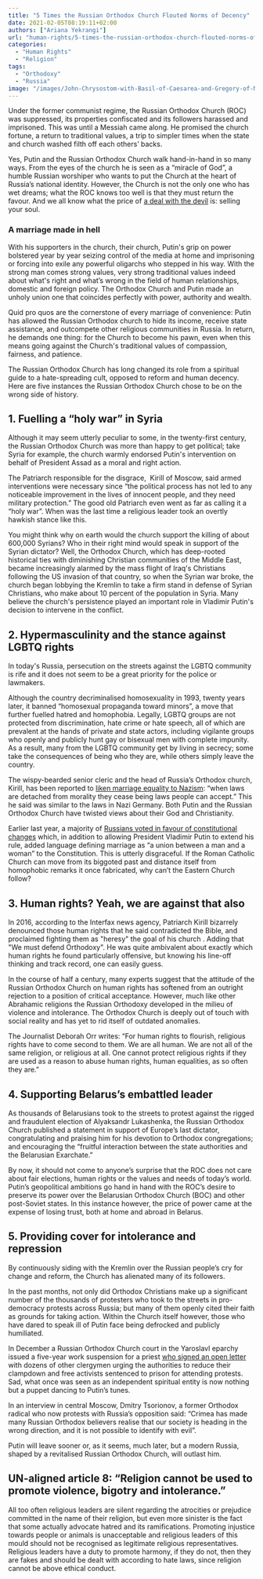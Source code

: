 ```yaml
---
title: "5 Times the Russian Orthodox Church Flouted Norms of Decency"
date: 2021-02-05T08:19:11+02:00
authors: ["Ariana Yekrangi"]
url: "human-rights/5-times-the-russian-orthodox-church-flouted-norms-of-decency"
categories: 
  - "Human Rights"
  - "Religion"
tags: 
  - "Orthodoxy"
  - "Russia"
image: "/images/John-Chrysostom-with-Basil-of-Caesarea-and-Gregory-of-Nazianzus-on-a-late-15th-century-icon-of-the-Three-Holy-Hierarchs-from-the-Cathedral-of-St-Sophia2C-Novgorod.jpg"
---
```


Under the former communist regime, the Russian Orthodox Church (ROC) was suppressed, its properties confiscated and its followers harassed and imprisoned. This was until a Messiah came along. He promised the church fortune, a return to traditional values, a trip to simpler times when the state and church washed filth off each others’ backs.

Yes, Putin and the Russian Orthodox Church walk hand-in-hand in so many ways. From the eyes of the church he is seen as a “miracle of God”, a humble Russian worshiper who wants to put the Church at the heart of Russia’s national identity. However, the Church is not the only one who has wet dreams; what the ROC knows too well is that they must return the favour. And we all know what the price of [a deal with the devil](https://un-aligned.org/human-rights/vlad-the-terrible/) is: selling your soul.

### **A marriage made in hell**

With his supporters in the church, their church, Putin's grip on power bolstered year by year seizing control of the media at home and imprisoning or forcing into exile any powerful oligarchs who stepped in his way. With the strong man comes strong values, very strong traditional values indeed about what's right and what’s wrong in the field of human relationships, domestic and foreign policy. The Orthodox Church and Putin made an unholy union one that coincides perfectly with power, authority and wealth. 

Quid pro quos are the cornerstone of every marriage of convenience: Putin has allowed the Russian Orthodox church to hide its income, receive state assistance, and outcompete other religious communities in Russia. In return, he demands one thing: for the Church to become his pawn, even when this means going against the Church's traditional values of compassion, fairness, and patience. 

The Russian Orthodox Church has long changed its role from a spiritual guide to a hate-spreading cult, opposed to reform and human decency. Here are five instances the Russian Orthodox Church chose to be on the wrong side of history. 

## **1\. Fuelling a “holy war” in Syria** 

Although it may seem utterly peculiar to some, in the twenty-first century, the Russian Orthodox Church was more than happy to get political; take Syria for example, the church warmly endorsed Putin's intervention on behalf of President Assad as a moral and right action.

The Patriarch responsible for the disgrace,  Kirill of Moscow, said armed interventions were necessary since “the political process has not led to any noticeable improvement in the lives of innocent people, and they need military protection.” The good old Patriarch even went as far as calling it a “holy war”. When was the last time a religious leader took an overtly hawkish stance like this.

You might think why on earth would the church support the killing of about 600,000 Syrians? Who in their right mind would speak in support of the Syrian dictator? Well, the Orthodox Church, which has deep-rooted historical ties with diminishing Christian communities of the Middle East, became increasingly alarmed by the mass flight of Iraq's Christians following the US invasion of that country, so when the Syrian war broke, the church began lobbying the Kremlin to take a firm stand in defense of Syrian Christians, who make about 10 percent of the population in Syria. Many believe the church's persistence played an important role in Vladimir Putin's decision to intervene in the conflict.

## **2\. Hypermasculinity and the stance against LGBTQ rights**

In today's Russia, persecution on the streets against the LGBTQ community is rife and it does not seem to be a great priority for the police or lawmakers. 

Although the country decriminalised homosexuality in 1993, twenty years later, it banned “homosexual propaganda toward minors”, a move that further fuelled hatred and homophobia. Legally, LGBTQ groups are not protected from discrimination, hate crime or hate speech, all of which are prevalent at the hands of private and state actors, including vigilante groups who openly and publicly hunt gay or bisexual men with complete impunity. As a result, many from the LGBTQ community get by living in secrecy; some take the consequences of being who they are, while others simply leave the country. 

The wispy-bearded senior cleric and the head of Russia’s Orthodox church, Kirill, has been reported to [liken marriage equality to Nazism](https://ria.ru/20170529/1495279242.html): “when laws are detached from morality they cease being laws people can accept.” This he said was similar to the laws in Nazi Germany. Both Putin and the Russian Orthodox Church have twisted views about their God and Christianity. 

Earlier last year, a majority of [Russians voted in favour of constitutional changes](https://un-aligned.org/human-rights/russian-roulette-why-putins-referendum-victory-is-a-threat-to-humanity/) which, in addition to allowing President Vladimir Putin to extend his rule, added language defining marriage as “a union between a man and a woman” to the Constitution. This is utterly disgraceful. If the Roman Catholic Church can move from its biggoted past and distance itself from homophobic remarks it once fabricated, why can’t the Eastern Church follow?

## **3\. Human rights? Yeah, we are against that also**

In 2016, according to the Interfax news agency, Patriarch Kirill bizarrely denounced those human rights that he said contradicted the Bible, and proclaimed fighting them as "heresy" the goal of his church . Adding that "We must defend Orthodoxy". He was quite ambivalent about exactly which human rights he found particularly offensive, but knowing his line-off thinking and track record, one can easily guess.

In the course of half a century, many experts suggest that the attitude of the Russian Orthodox Church on human rights has softened from an outright rejection to a position of critical acceptance. However, much like other Abrahamic religions the Russian Orthodoxy developed in the milieu of violence and intolerance. The Orthodox Church is deeply out of touch with social reality and has yet to rid itself of outdated anomalies. 

The Journalist Deborah Orr writes: “For human rights to flourish, religious rights have to come second to them. We are all human. We are not all of the same religion, or religious at all. One cannot protect religious rights if they are used as a reason to abuse human rights, human equalities, as so often they are.” 

## **4\. Supporting Belarus’s embattled leader**

As thousands of Belarusians took to the streets to protest against the rigged and fraudulent election of Alyaksandr Lukashenka, the Russian Orthodox Church published a statement in support of Europe’s last dictator, congratulating and praising him for his devotion to Orthodox congregations; and encouraging the “fruitful interaction between the state authorities and the Belarusian Exarchate.” 

By now, it should not come to anyone’s surprise that the ROC does not care about fair elections, human rights or the values and needs of today’s world. Putin’s geopolitical ambitions go hand in hand with the ROC’s desire to preserve its power over the Belarusian Orthodox Church (BOC) and other post-Soviet states. In this instance however, the price of power came at the expense of losing trust, both at home and abroad in Belarus.

## **5\. Providing cover for intolerance and repression**  

By continuously siding with the Kremlin over the Russian people’s cry for change and reform, the Church has alienated many of its followers. 

In the past months, not only did Orthodox Christians make up a significant number of the thousands of protesters who took to the streets in pro-democracy protests across Russia; but many of them openly cited their faith as grounds for taking action. Within the Church itself however, those who have dared to speak ill of Putin face being defrocked and publicly humiliated. 

In December a Russian Orthodox Church court in the Yaroslavl eparchy issued a five-year work suspension for a priest [who signed an open letter](https://www.politico.eu/article/russian-orthodox-christians-lose-faith-in-vladimir-putin/) with dozens of other clergymen urging the authorities to reduce their clampdown and free activists sentenced to prison for attending protests. Sad, what once was seen as an independent spiritual entity is now nothing but a puppet dancing to Putin’s tunes.

In an interview in central Moscow, Dmitry Tsorionov, a former Orthodox radical who now protests with Russia’s opposition said: “Crimea has made many Russian Orthodox believers realise that our society is heading in the wrong direction, and it is not possible to identify with evil”.

Putin will leave sooner or, as it seems, much later, but a modern Russia, shaped by a revitalised Russian Orthodox Church, will outlast him.

## **UN-aligned article 8: “Religion cannot be used to promote violence, bigotry and intolerance.”**

All too often religious leaders are silent regarding the atrocities or prejudice committed in the name of their religion, but even more sinister is the fact that some actually advocate hatred and its ramifications. Promoting injustice towards people or animals is unacceptable and religious leaders of this mould should not be recognised as legitimate religious representatives. Religious leaders have a duty to promote harmony, if they do not, then they are fakes and should be dealt with according to hate laws, since religion cannot be above ethical conduct.